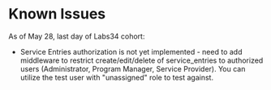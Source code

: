 # Known Issues

As of May 28, last day of Labs34 cohort:

- Service Entries authorization is not yet implemented - need to add middleware to restrict create/edit/delete of service_entries to authorized users (Administrator, Program Manager, Service Provider). You can utilize the test user with "unassigned" role to test against.
